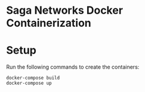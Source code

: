 # Saga Networks Docker Containerization

# Setup

Run the following commands to create the containers:

```
docker-compose build
docker-compose up
```